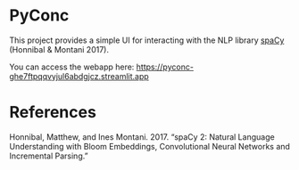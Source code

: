 # PyConc

This project provides a simple UI for interacting with the NLP library [spaCy](https://github.com/explosion/spaCy) (Honnibal & Montani 2017).

You can access the webapp here: https://pyconc-ghe7ftpqqvyjul6abdgjcz.streamlit.app

# References

Honnibal, Matthew, and Ines Montani. 2017. “spaCy 2: Natural Language Understanding with Bloom Embeddings, Convolutional Neural Networks and Incremental Parsing.”
